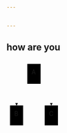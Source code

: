```yaml
---


---
```


<h2 id="how-are-you">how are you</h2>
<div class="mermaid"><svg xmlns="http://www.w3.org/2000/svg" id="mermaid-svg-RPMVdWAcbkFNbJ54" width="100%" style="max-width: 127.0625px;" viewBox="0 0 127.0625 158"><g transform="translate(-12, -12)"><g class="output"><g class="clusters"></g><g class="edgePaths"><g class="edgePath" style="opacity: 1;"><path class="path" d="M60.0234375,61.38416763678696L35.1796875,91L35.1796875,116" marker-end="url(#arrowhead88)" style="fill:none"></path><defs><marker id="arrowhead88" viewBox="0 0 10 10" refX="9" refY="5" markerUnits="strokeWidth" markerWidth="8" markerHeight="6" orient="auto"><path d="M 0 0 L 10 5 L 0 10 z" class="arrowheadPath" style="stroke-width: 1; stroke-dasharray: 1, 0;"></path></marker></defs></g><g class="edgePath" style="opacity: 1;"><path class="path" d="M90.8671875,61.38416763678696L115.7109375,91L115.7109375,116" marker-end="url(#arrowhead89)" style="fill:none"></path><defs><marker id="arrowhead89" viewBox="0 0 10 10" refX="9" refY="5" markerUnits="strokeWidth" markerWidth="8" markerHeight="6" orient="auto"><path d="M 0 0 L 10 5 L 0 10 z" class="arrowheadPath" style="stroke-width: 1; stroke-dasharray: 1, 0;"></path></marker></defs></g></g><g class="edgeLabels"><g class="edgeLabel" transform="" style="opacity: 1;"><g transform="translate(0,0)" class="label"><foreignObject width="0" height="0"><div xmlns="http://www.w3.org/1999/xhtml" style="display: inline-block; white-space: nowrap;"><span class="edgeLabel"></span></div></foreignObject></g></g><g class="edgeLabel" transform="" style="opacity: 1;"><g transform="translate(0,0)" class="label"><foreignObject width="0" height="0"><div xmlns="http://www.w3.org/1999/xhtml" style="display: inline-block; white-space: nowrap;"><span class="edgeLabel"></span></div></foreignObject></g></g></g><g class="nodes"><g class="node" id="A" transform="translate(75.4453125,43)" style="opacity: 1;"><rect rx="0" ry="0" x="-15.421875" y="-23" width="30.84375" height="46"></rect><g class="label" transform="translate(0,0)"><g transform="translate(-5.421875,-13)"><foreignObject width="10.84375" height="26"><div xmlns="http://www.w3.org/1999/xhtml" style="display: inline-block; white-space: nowrap;">A</div></foreignObject></g></g></g><g class="node" id="B" transform="translate(35.1796875,139)" style="opacity: 1;"><rect rx="0" ry="0" x="-15.1796875" y="-23" width="30.359375" height="46"></rect><g class="label" transform="translate(0,0)"><g transform="translate(-5.1796875,-13)"><foreignObject width="10.359375" height="26"><div xmlns="http://www.w3.org/1999/xhtml" style="display: inline-block; white-space: nowrap;">B</div></foreignObject></g></g></g><g class="node" id="C" transform="translate(115.7109375,139)" style="opacity: 1;"><rect rx="0" ry="0" x="-15.3515625" y="-23" width="30.703125" height="46"></rect><g class="label" transform="translate(0,0)"><g transform="translate(-5.3515625,-13)"><foreignObject width="10.703125" height="26"><div xmlns="http://www.w3.org/1999/xhtml" style="display: inline-block; white-space: nowrap;">C</div></foreignObject></g></g></g></g></g></g></svg></div>


